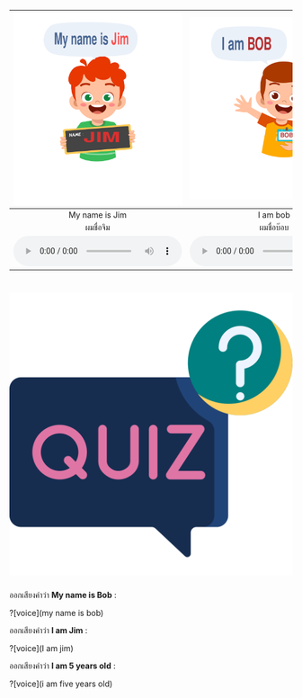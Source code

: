 
<div class="carrousel">


|![](/media/img/introduction/My&#x20;name&#x20;is&#x20;Jim.svg)|![](/media/img/introduction/I&#x20;am&#x20;bob.svg)|![](/media/img/introduction/Hello&#x20;my&#x20;name&#x20;is&#x20;kate.svg)|![](/media/img/introduction/i&#x20;am&#x20;10&#x20;years&#x20;old.svg)|![](/media/img/introduction/Hello&#x20;my&#x20;name&#x20;is&#x20;alize&#x20;i&#x20;am&#x20;5&#x20;years&#x20;old.svg)|
| :----: | :----: | :----: | :----: | :----: |
|My name is Jim|I am bob|Hello my name is kate|i am 10 years old|Hello my name is alize i am 5 years old|
|ผมชื่อจิม|ผมชื่อบ๊อบ|สวัสดีค่ะ ฉันชื่อเคทค่ะ|ฉันอายุ 10 ปี|สวัสดีค่ะ ฉันชื่อ อลิซ อายุ 5 ปี|
|![](/media/audio/My&#x20;name&#x20;is&#x20;Jim.mp3)|![](/media/audio/I&#x20;am&#x20;bob.mp3)|![](/media/audio/Hello&#x20;my&#x20;name&#x20;is&#x20;kate.mp3)|![](/media/audio/i&#x20;am&#x20;10&#x20;years&#x20;old.mp3)|![](/media/audio/Hello,&#x20;my&#x20;name&#x20;is&#x20;alize&#x20;i&#x20;am&#x20;5&#x20;years&#x20;old.mp3)|

</div>



# ![icon](/media/icons/quiz.svg) 

ออกเสียงคำว่า **My name is Bob** :

?[voice](my name is bob)

ออกเสียงคำว่า **I am Jim** :

?[voice](I am jim)

ออกเสียงคำว่า **I am 5 years old** :

?[voice](i am five years old)

